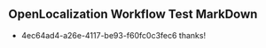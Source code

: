## OpenLocalization Workflow Test MarkDown
* 4ec64ad4-a26e-4117-be93-f60fc0c3fec6 
thanks!<!--HONumber=Mar16_HO4-->
